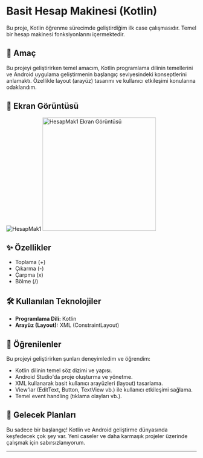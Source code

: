 # Basit Hesap Makinesi (Kotlin)

Bu proje, Kotlin öğrenme sürecimde geliştirdiğim ilk case çalışmasıdır. Temel bir hesap makinesi fonksiyonlarını içermektedir.

## 🎯 Amaç

Bu projeyi geliştirirken temel amacım, Kotlin programlama dilinin temellerini ve Android uygulama geliştirmenin başlangıç seviyesindeki konseptlerini anlamaktı. Özellikle layout (arayüz) tasarımı ve kullanıcı etkileşimi konularına odaklandım.

## 📱 Ekran Görüntüsü

![HesapMak1](https://github.com/user-attachments/assets/27ef82cf-936c-4f07-9068-c07905a8c850)
<img src="https://github.com/user-attachments/assets/27ef82cf-936c-4f07-9068-c07905a8c850" alt="HesapMak1 Ekran Görüntüsü" width="300"/>



## ✨ Özellikler

* Toplama (+)
* Çıkarma (-)
* Çarpma (x)
* Bölme (/)

## 🛠️ Kullanılan Teknolojiler

* **Programlama Dili:** Kotlin
* **Arayüz (Layout):** XML (ConstraintLayout)

## 🚀 Öğrenilenler

Bu projeyi geliştirirken şunları deneyimledim ve öğrendim:

* Kotlin dilinin temel söz dizimi ve yapısı.
* Android Studio'da proje oluşturma ve yönetme.
* XML kullanarak basit kullanıcı arayüzleri (layout) tasarlama.
* View'lar (EditText, Button, TextView vb.) ile kullanıcı etkileşimi sağlama.
* Temel event handling (tıklama olayları vb.).

## 🔮 Gelecek Planları

Bu sadece bir başlangıç! Kotlin ve Android geliştirme dünyasında keşfedecek çok şey var. Yeni caseler ve daha karmaşık projeler üzerinde çalışmak için sabırsızlanıyorum.

---


